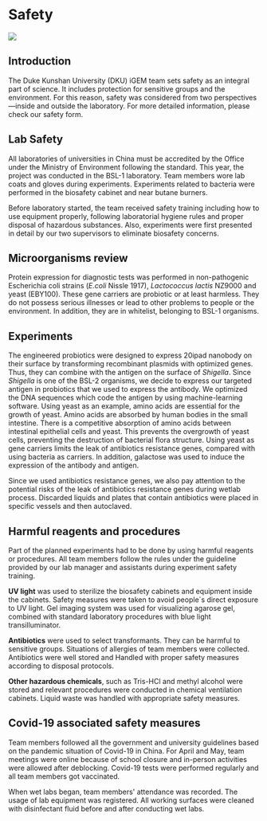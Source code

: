 <div class="h1-bg">
    <h1 class>Safety</h1>
    <img src="https://static.igem.wiki/teams/4161/wiki/wetlab4-for-bg.png" />
</div>

## Introduction
The Duke Kunshan University (DKU) iGEM team sets safety as an integral part of
science. It includes protection for sensitive groups and the environment. For
this reason, safety was considered from two perspectives—inside and outside
the laboratory. For more detailed information, please check our safety form.
## Lab Safety
All laboratories of universities in China must be accredited by the Office
under the Ministry of Environment following the standard. This year, the
project was conducted in the BSL-1 laboratory. Team members wore lab coats and
gloves during experiments. Experiments related to bacteria were performed in
the biosafety cabinet and near butane burners.

Before laboratory started, the team received safety training including how to
use equipment properly, following laboratorial hygiene rules and proper
disposal of hazardous substances. Also, experiments were first presented in
detail by our two supervisors to eliminate biosafety concerns.
## Microorganisms review
Protein expression for diagnostic tests was performed in non-pathogenic
Escherichia coli strains (*E.coli* Nissle 1917), *Lactococcus lactis* NZ9000 and
yeast (EBY100). These gene carriers are probiotic or at least harmless. They do
not possess serious illnesses or lead to other problems to people or the
environment. In addition, they are in whitelist, belonging to BSL-1 organisms.
## Experiments
The engineered probiotics were designed to express 20ipad nanobody on their
surface by transforming recombinant plasmids with optimized genes. Thus, they
can combine with the antigen on the surface of *Shigella*. Since *Shigella* is one
of the BSL-2 organisms, we decide to express our targeted antigen in probiotics
that we used to express the antibody. We optimized the DNA sequences which code
the antigen by using machine-learning software. Using yeast as an example,
amino acids are essential for the growth of yeast. Amino acids are absorbed by
human bodies in the small intestine. There is a competitive absorption of amino
acids between intestinal epithelial cells and yeast. This prevents the
overgrowth of yeast cells, preventing the destruction of bacterial flora
structure. Using yeast as gene carriers limits the leak of antibiotics
resistance genes, compared with using bacteria as carriers. In addition,
galactose was used to induce the expression of the antibody and antigen.

Since we used antibiotics resistance genes, we also pay attention to the
potential risks of the leak of antibiotics resistance genes during wetlab
process. Discarded liquids and plates that contain antibiotics were placed in
specific vessels and then autoclaved.
## Harmful reagents and procedures
Part of the planned experiments had to be done by using harmful reagents or
procedures. All team members follow the rules under the guideline provided by
our lab manager and assistants during experiment safety training.

**UV light** was used to sterilize the biosafety cabinets and equipment inside
the cabinets. Safety measures were taken to avoid people`s direct exposure to
UV light. Gel imaging system was used for visualizing agarose gel, combined
with standard laboratory procedures with blue light transilluminator.

**Antibiotics** were used to select transformants. They can be harmful to
sensitive groups. Situations of allergies of team members were collected.
Antibiotics were well stored and
Handled with proper safety measures according to disposal protocols.

**Other hazardous chemicals**, such as Tris-HCl and methyl alcohol were stored
and relevant procedures were conducted in chemical ventilation cabinets. Liquid
waste was handled with appropriate safety measures.
## Covid-19 associated safety measures
Team members followed all the government and university guidelines based on the
pandemic situation of Covid-19 in China. For April and May, team meetings
were online because of school closure and in-person activities were allowed
after deblocking. Covid-19 tests were performed regularly and all team members
got vaccinated.

When wet labs began, team members' attendance was recorded. The usage of lab
equipment was registered. All working surfaces were cleaned with disinfectant
fluid before and after conducting wet labs.
